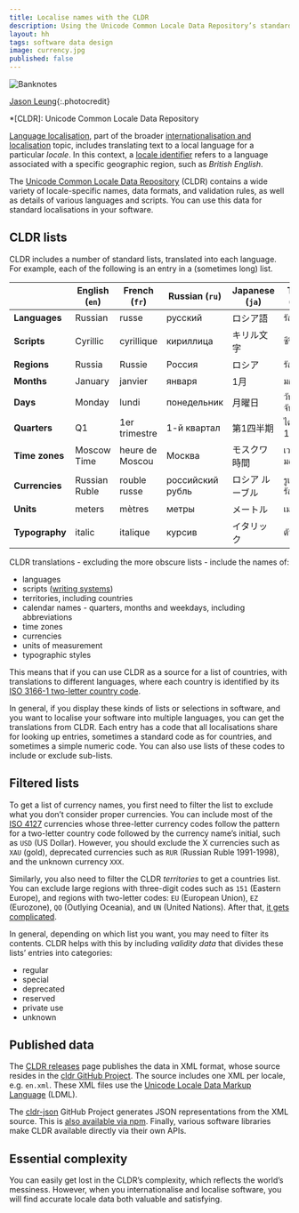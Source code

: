 ```yaml
---
title: Localise names with the CLDR
description: Using the Unicode Common Locale Data Repository’s standard translations
layout: hh
tags: software data design
image: currency.jpg
published: false
---
```


![Banknotes](currency.jpg)

[Jason Leung](https://unsplash.com/photos/SAYzxuS1O3M){:.photocredit}

<!--
language `ru` 
script `Cyrl` 
territory `RU`
xidel en.xml --xpath "/ldml/dates/calendars/calendar[@type='gregorian']/months/monthContext[@type='format']/monthWidth[@type='wide']/month[@type='1']"
xidel fr.xml --xpath "/ldml/dates/calendars/calendar[@type='gregorian']/days/dayContext[@type='format']/dayWidth[@type='wide']/day[@type='mon']"
xidel fr.xml --xpath "/ldml/dates/calendars/calendar[@type='gregorian']/quarters/quarterContext[@type='format']/quarterWidth[@type='wide']/quarter[@type='1']"
metazone `Moscow`
currency `RUB`   
xidel fr.xml --xpath "/ldml/units/unitLength[@type='long']/unit[@type='length-meter']/displayName"
axisName `ital`     
-->

*[CLDR]: Unicode Common Locale Data Repository

[Language localisation](https://en.wikipedia.org/wiki/Language_localisation), part of the broader 
[internationalisation and localisation](https://en.wikipedia.org/wiki/Internationalization_and_localization) topic,
includes translating text to a local language for a particular _locale_.
In this context, a [locale identifier](https://en.wikipedia.org/wiki/Locale_(computer_software))
refers to a language associated with a specific geographic region, such as _British English_.

The [Unicode Common Locale Data Repository](https://cldr.unicode.org/) (CLDR)
contains a wide variety of locale-specific names, data formats, and validation rules, as well as details of various languages and scripts.
You can use this data for standard localisations in your software.

## CLDR lists

CLDR includes a number of standard lists, translated into each language.
For example, each of the following is an entry in a (sometimes long) list.

|                | English (`en`) | French (`fr`)   | Russian (`ru`)   | Japanese (`ja`) | Thai (`th`) |
| -------------- | -------------- | --------------- | ---------------- | --------------- | ----------- |
| **Languages**  | Russian        | russe           | русский          | ロシア語         | รัสเซีย |
| **Scripts**    | Cyrillic       | cyrillique      | кириллица        | キリル文字       | ซีริลลิก |
| **Regions**    | Russia         | Russie          | Россия           | ロシア           | รัสเซีย |
| **Months**     | January        | janvier         | января           | 1月             | มกราคม |
| **Days**       | Monday         | lundi           | понедельник      | 月曜日          | วันจันทร์ |
| **Quarters**   | Q1             | 1er trimestre   | 1-й квартал      | 第1四半期        | ไตรมาส 1 |
| **Time zones** | Moscow Time    | heure de Moscou | Москва           | モスクワ時間     | เวลามอสโก |
| **Currencies** | Russian Ruble  | rouble russe    | российский рубль | ロシア ルーブル   | รูเบิลรัสเซีย |
| **Units**      | meters         | mètres          | метры            | メートル         | เมตร |
| **Typography** | italic         | italique        | курсив           | イタリック       | ตัวเอียง |

CLDR translations - excluding the more obscure lists - include the names of:

* languages
* scripts ([writing systems](https://en.wikipedia.org/wiki/Writing_system))
* territories, including countries
* calendar names - quarters, months and weekdays, including abbreviations
* time zones
* currencies
* units of measurement
* typographic styles

This means that if you can use CLDR as a source for a list of countries, with translations to different languages, where each country is identified by its
[ISO 3166-1 two-letter country code](https://en.wikipedia.org/wiki/ISO_3166-1_alpha-2).

In general, if you display these kinds of lists or selections in software, and you want to localise your software into multiple languages, you can get the translations from CLDR.
Each entry has a code that all localisations share for looking up entries, sometimes a standard code as for countries, and sometimes a simple numeric code.
You can also use lists of these codes to include or exclude sub-lists.

## Filtered lists

To get a list of currency names, you first need to filter the list to exclude what you don’t consider proper currencies.
You can include most of the [ISO 4127](https://en.wikipedia.org/wiki/ISO_4217)
currencies whose three-letter currency codes follow the pattern for a two-letter country code followed by the currency name’s initial, such as `USD` (US Dollar).
However, you should exclude the X currencies such as `XAU` (gold), deprecated currencies such as `RUR` (Russian Ruble 1991-1998), and the unknown currency `XXX`.

Similarly, you also need to filter the CLDR _territories_ to get a countries list.
You can exclude large regions with three-digit codes such as `151` (Eastern Europe),
and regions with two-letter codes: `EU` (European Union), `EZ` (Eurozone), `QO` (Outlying Oceania), and `UN` (United Nations).
After that, [it gets complicated](https://en.wikipedia.org/wiki/List_of_states_with_limited_recognition).

In general, depending on which list you want, you may need to filter its contents.
CLDR helps with this by including _validity data_ that divides these lists’ entries into categories:

* regular
* special
* deprecated
* reserved
* private use
* unknown

## Published data

The [CLDR releases](https://cldr.unicode.org/index/downloads) page publishes the data in XML format,
whose source resides in the [cldr GitHub Project](https://github.com/unicode-org/cldr).
The source includes one XML per locale, e.g. `en.xml`.
These XML files use the [Unicode Locale Data Markup Language](http://www.unicode.org/reports/tr35/) (LDML).

The [cldr-json](https://github.com/unicode-org/cldr-json)
GitHub Project generates JSON representations from the XML source.
This is [also available via npm](https://github.com/unicode-org/cldr-json#npm-packages).
Finally, various software libraries make CLDR available directly via their own APIs.

## Essential complexity

You can easily get lost in the CLDR’s complexity, which reflects the world’s messiness.
However, when you internationalise and localise software, you will find accurate locale data both valuable and satisfying.
